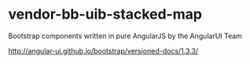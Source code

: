 # vendor-bb-uib-stacked-map

Bootstrap components written in pure AngularJS by the AngularUI Team

http://angular-ui.github.io/bootstrap/versioned-docs/1.3.3/
